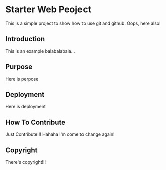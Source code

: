 # Starter Web Peoject

This is a simple project to show how to use git and github.
Oops, here also!

## Introduction

This is an example balabalabala...

## Purpose

Here is perpose

## Deployment

Here is deployment

## How To Contribute

Just Contribute!!!
Hahaha I'm come to change again!

## Copyright
There's copyright!!!